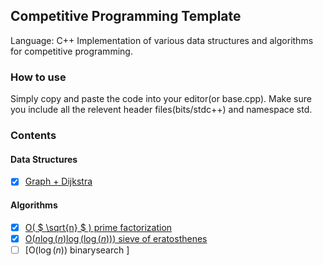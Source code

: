 ## Competitive Programming Template

Language: C++
Implementation of various data structures and algorithms for competitive programming.

### How to use
Simply copy and paste the code into your editor(or base.cpp). Make sure you include all the relevent header files(bits/stdc++) and namespace std.

### Contents

#### Data Structures
- [x] [Graph + Dijkstra](graph/dijkstra.cpp)

#### Algorithms
- [x] [O( $ \sqrt{n} $ ) prime factorization](maths/sqrtn_prime.cpp)
- [x] [O($n\log(n)\log(\log(n))$) sieve of eratosthenes](maths/sieve.cpp) 
- [ ] [O($\log(n)$) binarysearch ]
